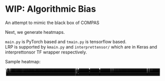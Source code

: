 # WIP: Algorithmic Bias
An attempt to mimic the black box of COMPAS

Next, we generate heatmaps.

`main.py` is PyTorch based and `tmain.py` is tensorflow based.  
LRP is supported by `kmain.py` and `interprettensor/` which are in Keras and interprettonsor TF wrapper respectively.

Sample heatmap:

![](pic_1.png)
